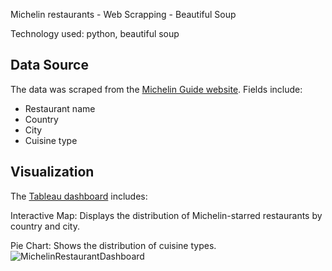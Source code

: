 
Michelin restaurants - Web Scrapping - Beautiful Soup

Technology used: python, beautiful soup

## Data Source

The data was scraped from the [Michelin Guide website](https://guide.michelin.com/en/restaurants). Fields include:
- Restaurant name
- Country
- City
- Cuisine type

## Visualization

The [Tableau dashboard](https://public.tableau.com/app/profile/iana.markova/viz/MichelinRestaurantDashboard/Dashboard2) includes:

Interactive Map: Displays the distribution of Michelin-starred restaurants by country and city.

Pie Chart: Shows the distribution of cuisine types.
![MichelinRestaurantDashboard](https://github.com/user-attachments/assets/e0a00a3f-74f6-4fbd-a2f0-4a02b7c24142)

